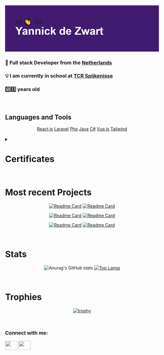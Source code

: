 [![MasterHead](img/header.png)]((https://github.com/YannickdeZwart))


<h3>📖 Full stack Developer from the <a href="https://en.wikipedia.org/wiki/Netherlands" target="blank">Netherlands</a></h3>

<h3>💡 I am currently in school at <a href="https://www.techniekcollegerotterdam.nl/locatie/sportlaan-15" target="blank">TCR Spijkenisse</a></h3>

<h3>1️⃣8️⃣ years old</h2>

<br />

<h2>Languages and Tools</h2>


<div align="center"> 
  <a href="https://reactjs.org" target="blank">React.js</a>
  <a href="https://laravel.com" target="blank">Laravel</a>
  <a href="https://www.php.net" target="blank">Php</a>
  <a href="https://www.java.com/" target="blank">Java</a>
  <a href="https://docs.microsoft.com/en-us/dotnet/csharp/" target="blank">C#</a>
  <a href="https://vuejs.org" target="blank">Vue.js</a>
  <a href="https://tailwindcss.com" target="blank">Tailwind</a>
</div>

<br />

<details>
  <summary><h1>Certificates</h1></summary>
  <a href="https://freecodecamp.org/certification/fcc5e726bdf-f316-456d-997b-b895842c7216/javascript-algorithms-and-data-structures" target="blank">freeCodeCamp - JavaScript Algorithms and Data Structures</a> <br />
</details>

<br />

<h1>Most recent Projects</h1>

<div align="center"> 

[![Readme Card](https://github-readme-stats.vercel.app/api/pin/?username=YannickdeZwart&repo=SudokuSolver)](https://github.com/YannickdeZwart/SudokuSolver) [![Readme Card](https://github-readme-stats.vercel.app/api/pin/?username=YannickdeZwart&repo=Quotes)](https://github.com/YannickdeZwart/Quotes)
  
[![Readme Card](https://github-readme-stats.vercel.app/api/pin/?username=YannickdeZwart&repo=TicTacToe-AI)](https://github.com/YannickdeZwart/TicTacToe-AI) [![Readme Card](https://github-readme-stats.vercel.app/api/pin/?username=YannickdeZwart&repo=TicTacToe-AI)](https://github.com/YannickdeZwart/TicTacToe-AI)

[![Readme Card](https://github-readme-stats.vercel.app/api/pin/?username=YannickdeZwart&repo=Wordle)](https://github.com/YannickdeZwart/Wordle) [![Readme Card](https://github-readme-stats.vercel.app/api/pin/?username=YannickdeZwart&repo=Wordle)](https://github.com/YannickdeZwart/Wordle) 

</div> 

<br />

<h1>Stats</h1>

<div align="center">
  
![Anurag's GitHub stats](https://github-readme-stats.vercel.app/api?username=YannickdeZwart&hide=issues) [![Top Langs](https://github-readme-stats.vercel.app/api/top-langs/?username=YannickdeZwart&layout=compact)](https://github.com/anuraghazra/github-readme-stats)
  
</div>  

<br />

<h1>Trophies</h1>

<div align="center">

[![trophy](https://github-profile-trophy.vercel.app/?username=YannickdeZwart&theme=dracula)](https://github.com/ryo-ma/github-profile-trophy)


</div>  
  
<br />

<h3 align="left">Connect with me:</h3>
<p align="left">
  <a href="https://www.linkedin.com/in/yannick-dezwart-a3a11a177/" target="blank"><img align="center" src="https://cdn.jsdelivr.net/npm/simple-icons@3.0.1/icons/linkedin.svg" alt="" height="30" width="40" /></a>
  <a href="https://www.instagram.com/ig.yannick/" target="blank"><img align="center" src="https://cdn.jsdelivr.net/npm/simple-icons@3.0.1/icons/instagram.svg" alt="" height="30" width="40" /></a>
</p>

<br />
